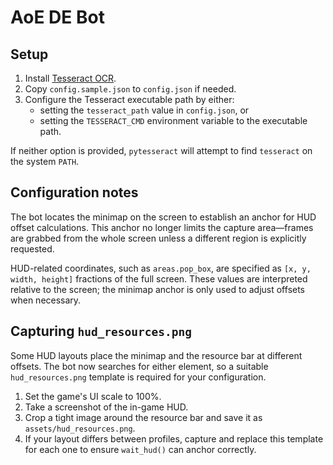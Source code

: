 # AoE DE Bot

## Setup

1. Install [Tesseract OCR](https://github.com/tesseract-ocr/tesseract).
2. Copy `config.sample.json` to `config.json` if needed.
3. Configure the Tesseract executable path by either:
   - setting the `tesseract_path` value in `config.json`, or
   - setting the `TESSERACT_CMD` environment variable to the executable path.

If neither option is provided, `pytesseract` will attempt to find `tesseract` on the system `PATH`.

## Configuration notes

The bot locates the minimap on the screen to establish an anchor for HUD
offset calculations. This anchor no longer limits the capture area—frames are
grabbed from the whole screen unless a different region is explicitly
requested.

HUD-related coordinates, such as `areas.pop_box`, are specified as
``[x, y, width, height]`` fractions of the full screen. These values are
interpreted relative to the screen; the minimap anchor is only used to adjust
offsets when necessary.

## Capturing `hud_resources.png`

Some HUD layouts place the minimap and the resource bar at different offsets.
The bot now searches for either element, so a suitable `hud_resources.png`
template is required for your configuration.

1. Set the game's UI scale to 100%.
2. Take a screenshot of the in-game HUD.
3. Crop a tight image around the resource bar and save it as
   `assets/hud_resources.png`.
4. If your layout differs between profiles, capture and replace this template
   for each one to ensure `wait_hud()` can anchor correctly.

